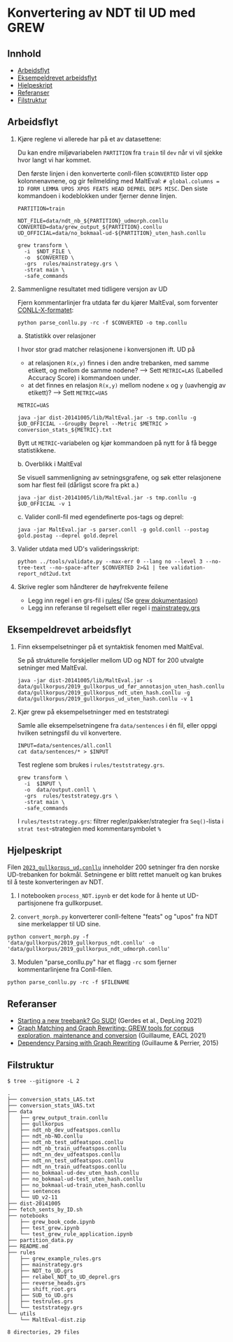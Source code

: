 # Konvertering av NDT til UD med GREW

## Innhold

- [Arbeidsflyt](#arbeidsflyt)
- [Eksempeldrevet arbeidsflyt](#eksempeldrevet-arbeidsflyt)
- [Hjelpeskript](#hjelpeskript)
- [Referanser](#referanser)
- [Filstruktur](#filstruktur)

## Arbeidsflyt

1. Kjøre reglene vi allerede har på et av datasettene:

    Du kan endre miljøvariabelen `PARTITION` fra `train` til `dev` når vi vil sjekke hvor langt vi har kommet.

    Den første linjen i den konverterte conll-filen `$CONVERTED` lister opp kolonnenavnene, og gir feilmelding med MaltEval: `# global.columns = ID FORM LEMMA UPOS XPOS FEATS HEAD DEPREL DEPS MISC`. Den siste kommandoen i kodeblokken under fjerner denne linjen.

    ```shell
    PARTITION=train

    NDT_FILE=data/ndt_nb_${PARTITION}_udmorph.conllu
    CONVERTED=data/grew_output_${PARTITION}.conllu
    UD_OFFICIAL=data/no_bokmaal-ud-${PARTITION}_uten_hash.conllu

    grew transform \
      -i  $NDT_FILE \
      -o  $CONVERTED \
      -grs  rules/mainstrategy.grs \
      -strat main \
      -safe_commands
    ```

2. Sammenligne resultatet med tidligere versjon av UD

   Fjern kommentarlinjer fra utdata før du kjører MaltEval, som forventer [CONLL-X-formatet](https://aclanthology.org/W06-2920.pdf):

    ```shell
    python parse_conllu.py -rc -f $CONVERTED -o tmp.conllu
    ```

   a. Statistikk over relasjoner

      I hvor stor grad matcher relasjonene i konversjonen ift. UD på
      - at relasjonen `R(x,y)` finnes i den andre trebanken, med samme etikett, og mellom de samme nodene? --> Sett `METRIC=LAS` (Labelled Accuracy Score) i kommandoen under.
      - at det finnes en relasjon `R(x,y)` mellom nodene `x` og `y` (uavhengig av etikett)? --> Sett `METRIC=UAS`

      ```shell
      METRIC=UAS

      java -jar dist-20141005/lib/MaltEval.jar -s tmp.conllu -g $UD_OFFICIAL --GroupBy Deprel --Metric $METRIC > conversion_stats_${METRIC}.txt
      ```

      Bytt ut `METRIC`-variabelen og kjør kommandoen på nytt for å få begge statistikkene.

   b. Overblikk i MaltEval

      Se visuell sammenligning av setningsgrafene, og søk etter relasjonene som har flest feil (dårligst score fra pkt a.)

      ```shell
      java -jar dist-20141005/lib/MaltEval.jar -s tmp.conllu -g $UD_OFFICIAL -v 1
      ```

   c. Valider conll-fil med egendefinerte pos-tags og deprel:

      ```shell
      java -jar MaltEval.jar -s parser.conll -g gold.conll --postag gold.postag --deprel gold.deprel
      ```

3. Valider utdata med UD's valideringsskript:

   ```shell
   python ../tools/validate.py --max-err 0 --lang no --level 3 --no-tree-text --no-space-after $CONVERTED 2>&1 | tee validation-report_ndt2ud.txt
   ```

4. Skrive regler som håndterer de høyfrekvente feilene

     - Legg inn regel i en grs-fil i [rules/](./rules/) (Se [grew dokumentasjon](https://grew.fr/doc/rule/))
     - Legg inn referanse til regelsett eller regel i [mainstrategy.grs](./rules/mainstrategy.grs)


## Eksempeldrevet arbeidsflyt

1. Finn eksempelsetninger på et syntaktisk fenomen med MaltEval.

    Se på strukturelle forskjeller mellom UD og NDT for 200 utvalgte setninger med MaltEval.

      ```shell
      java -jar dist-20141005/lib/MaltEval.jar -s data/gullkorpus/2019_gullkorpus_ud_før_annotasjon_uten_hash.conllu data/gullkorpus/2019_gullkorpus_ndt_uten_hash.conllu -g data/gullkorpus/2019_gullkorpus_ud_uten_hash.conllu -v 1
      ```

2. Kjør grew på eksempelsetninger med en teststrategi

    Samle alle eksempelsetningene fra `data/sentences` i én fil, eller oppgi hvilken setningsfil du vil konvertere.

    ```shell
    INPUT=data/sentences/all.conll
    cat data/sentences/* > $INPUT
    ```

    Test reglene som brukes i `rules/teststrategy.grs`.

    ```shell
    grew transform \
      -i  $INPUT \
      -o  data/output.conll \
      -grs  rules/teststrategy.grs \
      -strat main \
      -safe_commands
    ```

    I `rules/teststrategy.grs`: filtrer regler/pakker/strategier fra `Seq()`-lista i `strat test`-strategien med kommentarsymbolet `%`

## Hjelpeskript

Filen [`2023_gullkorpus_ud.conllu`](./data/gullkorpus/2023_gullkorpus_ud.conllu) inneholder 200 setninger fra den norske UD-trebanken for bokmål. Setningene er blitt rettet manuelt og kan brukes til å teste konverteringen av NDT.

1. I notebooken `process_NDT.ipynb` er det kode for å hente ut UD-partisjonene fra gullkorpuset.

2. `convert_morph.py` konverterer conll-feltene "feats" og "upos" fra NDT sine merkelapper til UD sine.

  ```shell
  python convert_morph.py -f 'data/gullkorpus/2019_gullkorpus_ndt.conllu' -o 'data/gullkorpus/2019_gullkorpus_ndt_udmorph.conllu'
  ```

3. Modulen "parse_conllu.py" har et flagg `-rc` som fjerner kommentarlinjene fra Conll-filen.

  ```shell
  python parse_conllu.py -rc -f $FILENAME
  ```


## Referanser

- [Starting a new treebank? Go SUD!](https://aclanthology.org/2021.depling-1.4) (Gerdes et al., DepLing 2021)
- [Graph Matching and Graph Rewriting: GREW tools for corpus exploration, maintenance and conversion](https://aclanthology.org/2021.eacl-demos.21) (Guillaume, EACL 2021)
- [Dependency Parsing with Graph Rewriting](https://aclanthology.org/W15-2204) (Guillaume & Perrier, 2015)

## Filstruktur

```shell
$ tree --gitignore -L 2

.
├── conversion_stats_LAS.txt
├── conversion_stats_UAS.txt
├── data
│   ├── grew_output_train.conllu
│   ├── gullkorpus
│   ├── ndt_nb_dev_udfeatspos.conllu
│   ├── ndt_nb-NO.conllu
│   ├── ndt_nb_test_udfeatspos.conllu
│   ├── ndt_nb_train_udfeatspos.conllu
│   ├── ndt_nn_dev_udfeatspos.conllu
│   ├── ndt_nn_test_udfeatspos.conllu
│   ├── ndt_nn_train_udfeatspos.conllu
│   ├── no_bokmaal-ud-dev_uten_hash.conllu
│   ├── no_bokmaal-ud-test_uten_hash.conllu
│   ├── no_bokmaal-ud-train_uten_hash.conllu
│   ├── sentences
│   └── UD_v2-11
├── dist-20141005
├── fetch_sents_by_ID.sh
├── notebooks
│   ├── grew_book_code.ipynb
│   ├── test_grew.ipynb
│   └── test_grew_rule_application.ipynb
├── partition_data.py
├── README.md
├── rules
│   ├── grew_example_rules.grs
│   ├── mainstrategy.grs
│   ├── NDT_to_UD.grs
│   ├── relabel_NDT_to_UD_deprel.grs
│   ├── reverse_heads.grs
│   ├── shift_root.grs
│   ├── SUD_to_UD.grs
│   ├── testrules.grs
│   └── teststrategy.grs
└── utils
    └── MaltEval-dist.zip

8 directories, 29 files
```
